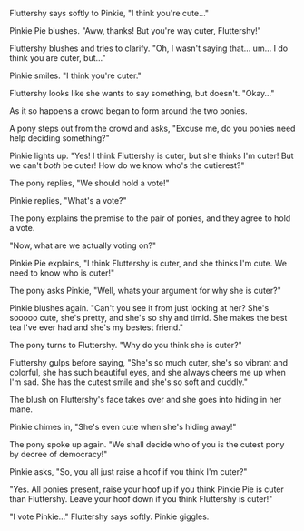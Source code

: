 Fluttershy says softly to Pinkie, "I think you're cute…"

Pinkie Pie blushes. "Aww, thanks! But you're way cuter, Fluttershy!"

Fluttershy blushes and tries to clarify. "Oh, I wasn't saying that… um… I do think you are cuter, but…"

Pinkie smiles. "I think you're cuter."

Fluttershy looks like she wants to say something, but doesn't. "Okay…"

As it so happens a crowd began to form around the two ponies.

A pony steps out from the crowd and asks, "Excuse me, do you ponies need help deciding something?"

Pinkie lights up. "Yes! I think Fluttershy is cuter, but she thinks I'm cuter! But we can't *both* be cuter! How do we know who's the cutierest?"

The pony replies, "We should hold a vote!"

Pinkie replies, "What's a vote?"

The pony explains the premise to the pair of ponies, and they agree to hold a vote.

"Now, what are we actually voting on?"

Pinkie Pie explains, "I think Fluttershy is cuter, and she thinks I'm cute. We need to know who is cuter!"

The pony asks Pinkie, "Well, whats your argument for why she is cuter?"

Pinkie blushes again. "Can't you see it from just looking at her? She's sooooo cute, she's pretty, and she's so shy and timid. She makes the best tea I've ever had and she's my bestest friend."

The pony turns to Fluttershy. "Why do you think she is cuter?"

Fluttershy gulps before saying, "She's so much cuter, she's so vibrant and colorful, she has such beautiful eyes, and she always cheers me up when I'm sad. She has the cutest smile and she's so soft and cuddly."

The blush on Fluttershy's face takes over and she goes into hiding in her mane.

Pinkie chimes in, "She's even cute when she's hiding away!"

The pony spoke up again. "We shall decide who of you is the cutest pony by decree of democracy!"

Pinkie asks, "So, you all just raise a hoof if you think I'm cuter?"

"Yes. All ponies present, raise your hoof up if you think Pinkie Pie is cuter than Fluttershy. Leave your hoof down if you think Fluttershy is cuter!"

"I vote Pinkie…" Fluttershy says softly. Pinkie giggles.
